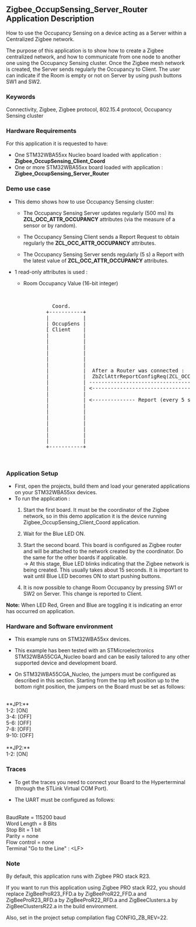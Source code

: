 ## __Zigbee_OccupSensing_Server_Router Application Description__

How to use the Occupancy Sensing on a device acting as a Server within a Centralized Zigbee network.
    
The purpose of this application is to show how to create a Zigbee centralized network, and how to communicate from one node to another one using the Occupancy Sensing cluster. 
Once the Zigbee mesh network is created, the Server sends regularly the Occupancy to Client. The user can indicate if the Room is empty or not on Server by using push buttons SW1 and SW2.

### __Keywords__

Connectivity, Zigbee, Zigbee protocol, 802.15.4 protocol, Occupancy Sensing cluster  
     
### __Hardware Requirements__

For this application it is requested to have:  

* One STM32WBA55xx Nucleo board loaded with application : **Zigbee_OccupSensing_Client_Coord**  
* One or more STM32WBA55xx board loaded with application : **Zigbee_OccupSensing_Server_Router**  

### __Demo use case__

* This demo shows how to use Occupancy Sensing cluster:
	* The Occupancy Sensing Server updates regularly (500 ms) its **ZCL_OCC_ATTR_OCCUPANCY** attributes (via the measure of a sensor or by random).  
	
    * The Occupancy Sensing Client sends a Report Request to obtain regularly the **ZCL_OCC_ATTR_OCCUPANCY** attributes.  
	
	* The Occupancy Sensing Server sends regularly (5 s) a Report with the latest value of **ZCL_OCC_ATTR_OCCUPANCY** attributes.  
	  
* 1 read-only attributes is used :
    * Room Occupancy Value (16-bit integer)  
	
<pre>
    
 
               Coord.                                                                       Router
             +-----------+                                                               +-----------+
             |           |                                                               |           |                                       
             | OccupSens |                                                               | OccupSens |
             [ Client    |                                                               | Server    |  - Occupancy Sensing Server during Init 
             |           |                                                               |           |    launch a 500 ms Periodic Timer
             |           |                                                               |           |  
             |           |                                                               |           |  - Every 500 ms
             |           |                                                               |           |    * Read the Occupancy Sensor (if exist)
             |           |                                                               |           |      or simulate it with RNG.
             |           |                                                               |           |    * <= ZbZclAttrIntegerWrite(ZCL_OCC_ATTR_OCCUPANCY) 
             |           |  After a Router was connected :                               |           |
             |           |  ZbZclAttrReportConfigReq(ZCL_OCC_ATTR_OCCUPANCY, 5sec)       |           |
             |           | ------------------------------------------------------------> |           |
             |           | <------------------------------------------------------------ |           |
             |           |                                                               |           |
             |           | <-------------- Report (every 5 seconds) -------------------- |           |
             |           |                                                               |           |             
             |           |                                                               |           | <= PushB SW1 : Indicate Room Occupancy.
             |           |                                                               |           |			          -> ZbZclAttrIntegerWrite(ZCL_OCC_ATTR_OCCUPANCY)
             |           |                                                               |           |			 
             |           |                                                               |           | <= PushB SW2 : Indicate Room Empty.		 
             |           |                                                               |           |			          -> ZbZclAttrIntegerWrite(ZCL_OCC_ATTR_OCCUPANCY)
             |           |                                                               |           |			 
             +-----------+                                                               +-----------+
  

</pre> 

### __Application Setup__

* First, open the projects, build them and load your generated applications on your STM32WBA55xx devices.
* To run the application :
	1. Start the first board. It must be the coordinator of the Zigbee network, so in this demo application it is the device running Zigbee_OccupSensing_Client_Coord application.  
    
	2. Wait for the Blue LED ON.  
	
    3. Start the second board. This board is configured as Zigbee router and will be attached to the network created by the coordinator.
	Do the same for the other boards if applicable.    
&rarr; At this stage, Blue LED blinks indicating that the Zigbee network is being created. This usually takes about 15 seconds. It is important to wait until Blue LED becomes ON to start pushing buttons.     
	 
	4. It is now possible to change Room Occupancy by pressing SW1 or SW2 on Server. This change is reported to Client.  
			
**Note:** When LED Red, Green and Blue are toggling it is indicating an error has occurred on application.

### __Hardware and Software environment__

* This example runs on STM32WBA55xx devices.  

* This example has been tested with an STMicroelectronics STM32WBA55CGA_Nucleo board and can be easily tailored to any other supported device and development board.  

* On STM32WBA55CGA_Nucleo, the jumpers must be configured as described in this section. Starting from the top left position up to the bottom right position, the jumpers on the Board must be set as follows:
<br>    
**JP1:**</br>
1-2:  [ON]</br>
3-4:  [OFF]</br>
5-6:  [OFF]</br>
7-8:  [OFF]</br>
9-10: [OFF]</br>
<br>
**JP2:**</br>
1-2:  [ON]  

### __Traces__

* To get the traces you need to connect your Board to the Hyperterminal (through the STLink Virtual COM Port).  

* The UART must be configured as follows:  
<br>
BaudRate       = 115200 baud</br>
Word Length    = 8 Bits</br>
Stop Bit       = 1 bit</br>
Parity         = none</br>
Flow control   = none</br>
Terminal   "Go to the Line" : &lt;LF&gt;  

### __Note__
By default, this application runs with Zigbee PRO stack R23.

If you want to run this application using Zigbee PRO stack R22, you should replace ZigBeeProR23_FFD.a by ZigBeeProR22_FFD.a and ZigBeeProR23_RFD.a by ZigBeeProR22_RFD.a and ZigBeeClusters.a by ZigBeeClustersR22.a in the build environment.

Also, set in the project setup compilation flag CONFIG_ZB_REV=22. 